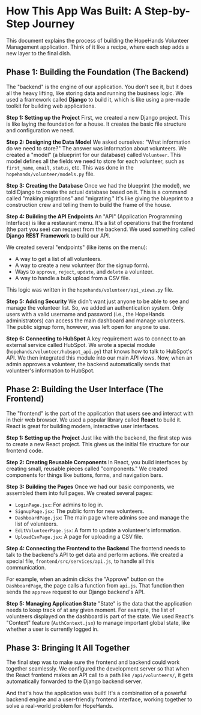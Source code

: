 # How This App Was Built: A Step-by-Step Journey

This document explains the process of building the HopeHands Volunteer Management application. Think of it like a recipe, where each step adds a new layer to the final dish.

## Phase 1: Building the Foundation (The Backend)

The "backend" is the engine of our application. You don't see it, but it does all the heavy lifting, like storing data and running the business logic. We used a framework called **Django** to build it, which is like using a pre-made toolkit for building web applications.

**Step 1: Setting up the Project**
First, we created a new Django project. This is like laying the foundation for a house. It creates the basic file structure and configuration we need.

**Step 2: Designing the Data Model**
We asked ourselves: "What information do we need to store?" The answer was information about volunteers. We created a "model" (a blueprint for our database) called `Volunteer`. This model defines all the fields we need to store for each volunteer, such as `first_name`, `email`, `status`, etc. This was done in the `hopehands/volunteer/models.py` file.

**Step 3: Creating the Database**
Once we had the blueprint (the model), we told Django to create the actual database based on it. This is a command called "making migrations" and "migrating." It's like giving the blueprint to a construction crew and telling them to build the frame of the house.

**Step 4: Building the API Endpoints**
An "API" (Application Programming Interface) is like a restaurant menu. It's a list of operations that the frontend (the part you see) can request from the backend. We used something called **Django REST Framework** to build our API.

We created several "endpoints" (like items on the menu):
*   A way to get a list of all volunteers.
*   A way to create a new volunteer (for the signup form).
*   Ways to `approve`, `reject`, `update`, and `delete` a volunteer.
*   A way to handle a bulk upload from a CSV file.

This logic was written in the `hopehands/volunteer/api_views.py` file.

**Step 5: Adding Security**
We didn't want just anyone to be able to see and manage the volunteer list. So, we added an authentication system. Only users with a valid username and password (i.e., the HopeHands administrators) can access the main dashboard and manage volunteers. The public signup form, however, was left open for anyone to use.

**Step 6: Connecting to HubSpot**
A key requirement was to connect to an external service called HubSpot. We wrote a special module (`hopehands/volunteer/hubspot_api.py`) that knows how to talk to HubSpot's API. We then integrated this module into our main API views. Now, when an admin approves a volunteer, the backend automatically sends that volunteer's information to HubSpot.

## Phase 2: Building the User Interface (The Frontend)

The "frontend" is the part of the application that users see and interact with in their web browser. We used a popular library called **React** to build it. React is great for building modern, interactive user interfaces.

**Step 1: Setting up the Project**
Just like with the backend, the first step was to create a new React project. This gives us the initial file structure for our frontend code.

**Step 2: Creating Reusable Components**
In React, you build interfaces by creating small, reusable pieces called "components." We created components for things like buttons, forms, and navigation bars.

**Step 3: Building the Pages**
Once we had our basic components, we assembled them into full pages. We created several pages:
*   `LoginPage.jsx`: For admins to log in.
*   `SignupPage.jsx`: The public form for new volunteers.
*   `DashboardPage.jsx`: The main page where admins see and manage the list of volunteers.
*   `EditVolunteerPage.jsx`: A form to update a volunteer's information.
*   `UploadCsvPage.jsx`: A page for uploading a CSV file.

**Step 4: Connecting the Frontend to the Backend**
The frontend needs to talk to the backend's API to get data and perform actions. We created a special file, `frontend/src/services/api.js`, to handle all this communication.

For example, when an admin clicks the "Approve" button on the `DashboardPage`, the page calls a function from `api.js`. That function then sends the `approve` request to our Django backend's API.

**Step 5: Managing Application State**
"State" is the data that the application needs to keep track of at any given moment. For example, the list of volunteers displayed on the dashboard is part of the state. We used React's "Context" feature (`AuthContext.jsx`) to manage important global state, like whether a user is currently logged in.

## Phase 3: Bringing It All Together

The final step was to make sure the frontend and backend could work together seamlessly. We configured the development server so that when the React frontend makes an API call to a path like `/api/volunteers/`, it gets automatically forwarded to the Django backend server.

And that's how the application was built! It's a combination of a powerful backend engine and a user-friendly frontend interface, working together to solve a real-world problem for HopeHands.
